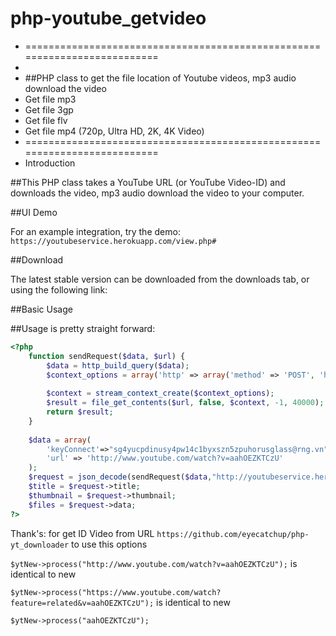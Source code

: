 # php-youtube_getvideo
 *  ==========================================================================
 *  
 * ##PHP class to get the file location of Youtube videos, mp3 audio download the video
 * Get file mp3
 * Get file 3gp
 * Get file flv 
 * Get file mp4 (720p, Ultra HD, 2K, 4K Video)
 *  ==========================================================================
 *  Introduction

##This PHP class takes a YouTube URL (or YouTube Video-ID) and downloads the video, mp3 audio download the video to your computer.

##UI Demo

For an example integration, try the demo: `https://youtubeservice.herokuapp.com/view.php#`

##Download

The latest stable version can be downloaded from the downloads tab, or using the following link:

##Basic Usage

##Usage is pretty straight forward:
```php
<?php
    function sendRequest($data, $url) {
        $data = http_build_query($data);
        $context_options = array('http' => array('method' => 'POST', 'header' => "Content-type: application/x-www-form-urlencoded\r\n" . "Content-Length: " . strlen($data) . "\r\n", 'content' => $data));
    
        $context = stream_context_create($context_options);
        $result = file_get_contents($url, false, $context, -1, 40000);
        return $result;
    }
    
    $data = array(
        'keyConnect'=>"sg4yucpdinusy4pw14c1byxszn5zpuhorusglass@rng.vn",
        'url' => 'http://www.youtube.com/watch?v=aahOEZKTCzU'
    );
    $request = json_decode(sendRequest($data,"http://youtubeservice.herokuapp.com/")); 
    $title = $request->title;
    $thumbnail = $request->thumbnail;
    $files = $request->data;   
?>
```

Thank's: for get ID Video from URL `https://github.com/eyecatchup/php-yt_downloader` to use this options

`$ytNew->process("http://www.youtube.com/watch?v=aahOEZKTCzU");` is identical to new

`$ytNew->process("https://www.youtube.com/watch?feature=related&v=aahOEZKTCzU");` is identical to new

`$ytNew->process("aahOEZKTCzU");`
